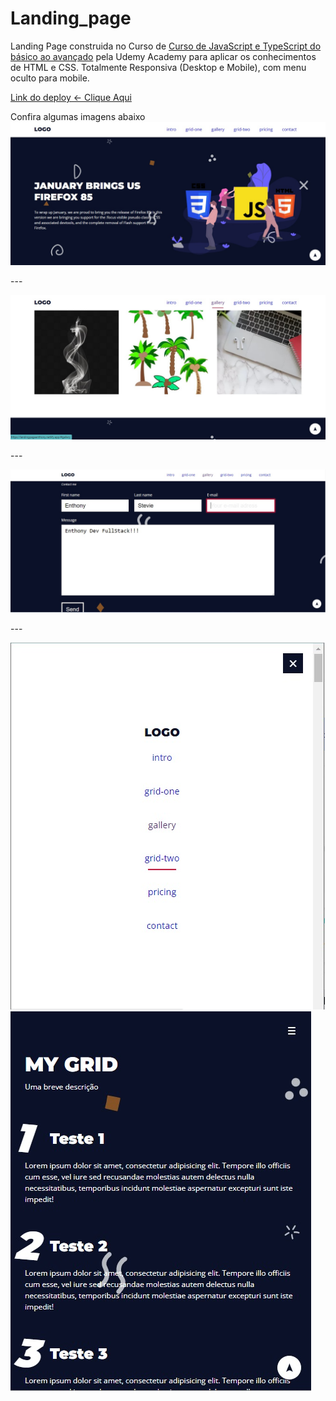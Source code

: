 # Landing_page

Landing Page construida no Curso de <a href="https://www.udemy.com/course/curso-de-javascript-moderno-do-basico-ao-avancado/" target="_blank">Curso de JavaScript e TypeScript do básico ao avançado</a> pela Udemy Academy para aplicar os conhecimentos de HTML e CSS.
Totalmente Responsiva (Desktop e Mobile), com menu oculto para mobile.

<a href="https://landingpageenthony.netlify.app/"> Link do deploy <- Clique Aqui</a> 

Confira algumas imagens abaixo
<container style="max-width: 500px">
  <img src="https://raw.githubusercontent.com/Enthony2021/imagens_dos_projetos/main/landingpage1.jpg"></img>
  <p>---</p>
  <img src="https://raw.githubusercontent.com/Enthony2021/imagens_dos_projetos/main/landingpage2.jpg"></img>
  <p>---</p>
  <img src="https://raw.githubusercontent.com/Enthony2021/imagens_dos_projetos/main/landingpage3.jpg"></img>
  <p>---</p>
  <img src="https://raw.githubusercontent.com/Enthony2021/imagens_dos_projetos/main/landingpage4.jpg"></img>
  <img src="https://raw.githubusercontent.com/Enthony2021/imagens_dos_projetos/main/landingpage5.jpg"></img>
</container>

